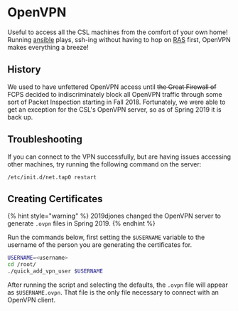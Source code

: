 # OpenVPN

Useful to access all the CSL machines from the comfort of your own home! Running [ansible](../tools/ansible.md) plays, ssh-ing without having to hop on [RAS](../../services/remote-access/) first, OpenVPN makes everything a breeze!

## History

We used to have unfettered OpenVPN access until ~~the Great Firewall of~~ FCPS decided to indiscriminately block all OpenVPN traffic through some sort of Packet Inspection starting in Fall 2018. Fortunately, we were able to get an exception for the CSL's OpenVPN server, so as of Spring 2019 it is back up.

## Troubleshooting

If you can connect to the VPN successfully, but are having issues accessing other machines, try running the following command on the server:

```text
/etc/init.d/net.tap0 restart
```

## Creating Certificates

{% hint style="warning" %}
2019djones changed the OpenVPN server to generate `.ovpn` files in Spring 2019.
{% endhint %}

Run the commands below, first setting the `$USERNAME` variable to the username of the person you are generating the certificates for.

```bash
USERNAME=<username>
cd /root/
./quick_add_vpn_user $USERNAME
```

After running the script and selecting the defaults, the `.ovpn` file will appear as `$USERNAME.ovpn`. That file is the only file necessary to connect with an OpenVPN client.
